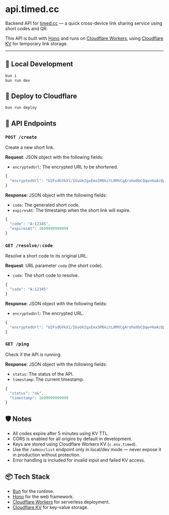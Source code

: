 # api.timed.cc

Backend API for [timed.cc](https://timed.cc) — a quick cross-device link sharing service using short codes and QR.

This API is built with [Hono](https://hono.dev) and runs on [Cloudflare Workers](https://developers.cloudflare.com/workers/), using [Cloudflare KV](https://developers.cloudflare.com/workers/runtime-apis/kv/) for temporary link storage.

---

## 🔧 Local Development

```bash
bun i
bun run dev
```

## 🚀 Deploy to Cloudflare

```bash
bun run deploy
```

## 🧪 API Endpoints

### `POST /create`

Create a new short link.

**Request**: JSON object with the following fields:

- `encryptedUrl`: The encrypted URL to be shortened.

```js
{
  "encryptedUrl": "U2FsdGVkX1/IGvUkIgxEmxSM6kitLRMVCgAroho0bCQqw+HaAcQpGk5X+f2jXMMI"
}
```

**Response**: JSON object with the following fields:

- `code`: The generated short code.
- `expiresAt`: The timestamp when the short link will expire.

```js
{
  "code": "A:12345",
  "expiresAt": 1699999999999
}
```

### `GET /resolve/:code`

Resolve a short code to its original URL.

**Request**: URL parameter `code` (the short code).

- `code`: The short code to resolve.

```js
{
  "code": "A:12345"
}
```

**Response**: JSON object with the following fields:

- `encryptedUrl`: The encrypted URL.

```js
{
  "encryptedUrl": "U2FsdGVkX1/IGvUkIgxEmxSM6kitLRMVCgAroho0bCQqw+HaAcQpGk5X+f2jXMMI"
}
```

### `GET /ping`

Check if the API is running.

**Response**: JSON object with the following fields:

- `status`: The status of the API.
- `timestamp`: The current timestamp.

```js
{
  "status": "ok",
  "timestamp": 1699999999999
}
```

## 🛡️ Notes

- All codes expire after 5 minutes using KV TTL.
- CORS is enabled for all origins by default in development.
- Keys are stored using Cloudflare Workers KV (`c.env.timed`).
- Use the `/admin/list` endpoint only in local/dev mode — never expose it in production without protection.
- Error handling is included for invalid input and failed KV access.

## 📦 Tech Stack

- [Bun](https://bun.sh) for the runtime.
- [Hono](https://hono.dev) for the web framework.
- [Cloudflare Workers](https://developers.cloudflare.com/workers/) for serverless deployment.
- [Cloudflare KV](https://developers.cloudflare.com/workers/runtime-apis/kv/) for key-value storage.
